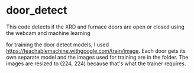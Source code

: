 # door_detect
This code detects if the XRD and furnace doors are open or closed using the webcam and machine learning

for training the door detect models, I used https://teachablemachine.withgoogle.com/train/image. Each door gets its own separate model and the images used for training are in the folder. The images are resized to (224, 224) because that's what the trainer requires. 
